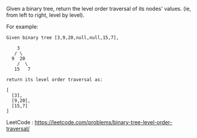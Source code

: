 Given a binary tree, return the level order traversal of its nodes' values. (ie, from left to right, level by level).

For example:

```
Given binary tree [3,9,20,null,null,15,7],

    3
   / \
  9  20
    /  \
   15   7

return its level order traversal as:

[
  [3],
  [9,20],
  [15,7]
]

```

LeetCode : https://leetcode.com/problems/binary-tree-level-order-traversal/
